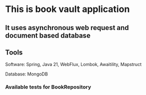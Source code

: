 # This is book vault application

## It uses asynchronous web request and document based database

## Tools

Software: Spring, Java 21, WebFlux, Lombok, Awaitility, Mapstruct

Database: MongoDB

### Available tests for BookRepository